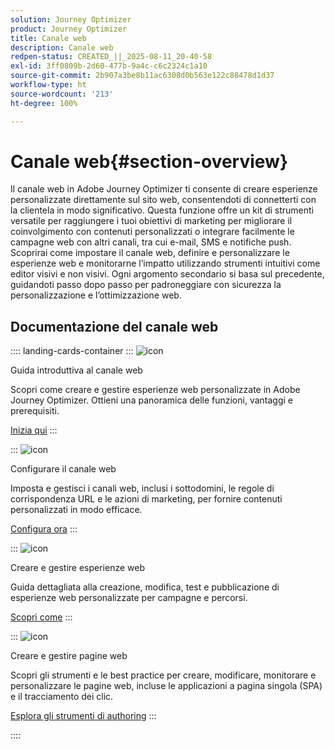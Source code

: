 ```yaml
---
solution: Journey Optimizer
product: Journey Optimizer
title: Canale web
description: Canale web
redpen-status: CREATED_||_2025-08-11_20-40-58
exl-id: 3ff0809b-2d60-477b-9a4c-c6c2324c1a10
source-git-commit: 2b907a3be8b11ac6308d0b563e122c88478d1d37
workflow-type: ht
source-wordcount: '213'
ht-degree: 100%

---
```


# Canale web{#section-overview}

Il canale web in Adobe Journey Optimizer ti consente di creare esperienze personalizzate direttamente sul sito web, consentendoti di connetterti con la clientela in modo significativo. Questa funzione offre un kit di strumenti versatile per raggiungere i tuoi obiettivi di marketing per migliorare il coinvolgimento con contenuti personalizzati o integrare facilmente le campagne web con altri canali, tra cui e-mail, SMS e notifiche push. Scoprirai come impostare il canale web, definire e personalizzare le esperienze web e monitorarne l’impatto utilizzando strumenti intuitivi come editor visivi e non visivi. Ogni argomento secondario si basa sul precedente, guidandoti passo dopo passo per padroneggiare con sicurezza la personalizzazione e l’ottimizzazione web.

## Documentazione del canale web

:::: landing-cards-container
:::
![icon](https://cdn.experienceleague.adobe.com/icons/circle-play.svg?lang=it)

Guida introduttiva al canale web

Scopri come creare e gestire esperienze web personalizzate in Adobe Journey Optimizer. Ottieni una panoramica delle funzioni, vantaggi e prerequisiti.

[Inizia qui](../using/web/get-started-web.md)
:::

:::
![icon](https://cdn.experienceleague.adobe.com/icons/gear.svg?lang=it)

Configurare il canale web

Imposta e gestisci i canali web, inclusi i sottodomini, le regole di corrispondenza URL e le azioni di marketing, per fornire contenuti personalizzati in modo efficace.

[Configura ora](configure-web-channel-landing-page.md)
:::

:::
![icon](https://cdn.experienceleague.adobe.com/icons/list-check.svg?lang=it)

Creare e gestire esperienze web

Guida dettagliata alla creazione, modifica, test e pubblicazione di esperienze web personalizzate per campagne e percorsi.

[Scopri come](../using/web/create-web.md)
:::

:::
![icon](https://cdn.experienceleague.adobe.com/icons/screwdriver-wrench.svg?lang=it)

Creare e gestire pagine web

Scopri gli strumenti e le best practice per creare, modificare, monitorare e personalizzare le pagine web, incluse le applicazioni a pagina singola (SPA) e il tracciamento dei clic.

[Esplora gli strumenti di authoring](author-web-pages-landing-page.md)
:::

::::
